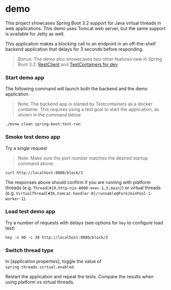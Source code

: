 # demo

This project showcases Spring Boot 3.2 support for Java virtual threads in web applications.
This demo uses Tomcat web server, but the same support is available for Jetty as well.

This application makes a blocking call to an endpoint in an off-the-shelf backend application that delays for 3 seconds before responding.

> Bonus: The demo also showecases two other features new in Spring Boot 3.2:
> [RestClient](com/example/demo/DemoController.java) and 
> [TestContainers for dev](com/example/demo/TestDemoApplication.java)

### Start demo app

The following command will launch both the backend and the demo application
> Note: The backend app is started by Testcontainers as a docker container.
> This requires using a test goal to start the application, as shown in the command below.
```shell
./mvnw clean spring-boot:test-run
```

### Smoke test demo app

Try a single request
> Note: Make sure the port number matches the desired startup command above
```shell
curl http://localhost:8080/block/3
```

The responses above should confirm if you are running with platform threads (e.g. `Thread[#19,http-nio-8080-exec-1,5,main]`) 
or virtual threads (e.g. `VirtualThread[#36,tomcat-handler-0]/runnable@ForkJoinPool-1-worker-1`).

### Load test demo app

Try a number of requests with delays (see options for `hey` to configure load test)
```shell
hey -n 90 -c 30 http://localhost:8080/block/3
```

### Switch thread type

In [application.properties], toggle the value of `spring.threads.virtual.enabled`.

Restart the application and repeat the tests.
Compare the results when using platform vs virtual threads.
